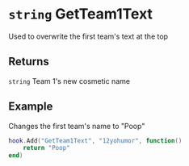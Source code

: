 # `string` GetTeam1Text

Used to overwrite the first team's text at the top

## Returns
`string` Team 1's new cosmetic name

## Example
Changes the first team's name to "Poop"
```lua
hook.Add("GetTeam1Text", "12yohumor", function()
    return "Poop"
end)
```